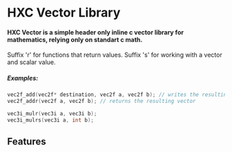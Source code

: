 # HXC Vector Library
#### HXC Vector is a simple header only inline c vector library for mathematics, relying only on standart c math.

Suffix 'r' for functions that return values.
Suffix 's' for working with a vector and scalar value.
##### Examples: 
```c
vec2f_add(vec2f* destination, vec2f a, vec2f b); // writes the resulting vector to destination
vec2f_addr(vec2f a, vec2f b); // returns the resulting vector
```
```c
vec3i_mulr(vec3i a, vec3i b);
vec3i_mulrs(vec3i a, int b);
```

## Features